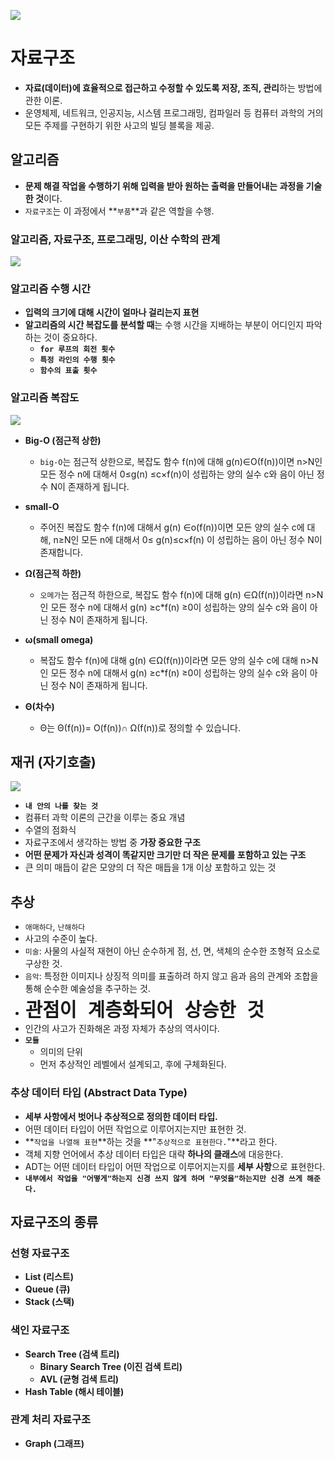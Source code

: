   ![](https://velog.velcdn.com/images/chan9708/post/87cb07b7-048a-428e-a7de-362efee2bb22/image.jpg) 

# 자료구조
* **자료(데이터)에 효율적으로 접근하고 수정할 수 있도록 저장, 조직, 관리**하는 방법에 관한 이론.
* 운영체제, 네트워크, 인공지능, 시스템 프로그래밍, 컴파일러 등 컴퓨터 과학의 거의 모든 주제를 구현하기 위한 사고의 빌딩 블록을 제공.

## 알고리즘
* **문제 해결 작업을 수행하기 위해 입력을 받아 원하는 출력을 만들어내는 과정을 기술한 것**이다.
* `자료구조`는 이 과정에서 **`부품`**과 같은 역할을 수행.

### 알고리즘, 자료구조, 프로그래밍, 이산 수학의 관계
![](https://velog.velcdn.com/images/chan9708/post/244275f7-ca0f-4fdf-9464-8827124339a1/image.png)

### 알고리즘 수행 시간

* **입력의 크기에 대해 시간이 얼마나 걸리는지 표현**
* **알고리즘의 시간 복잡도를 분석할 때**는 수행 시간을 지배하는 부분이 어디인지 파악하는 것이 중요하다.
  * **`for 루프의 회전 횟수`**
  * **`특정 라인의 수행 횟수`**
  * **`함수의 표출 횟수`**


### 알고리즘 복잡도

![](https://velog.velcdn.com/images/chan9708/post/7b39ba7c-fda9-499e-87c4-c39c4d822664/image.png)

* **Big-O (점근적 상한)**
  * `big-O`는 점근적 상한으로, 복잡도 함수 f(n)에 대해 g(n)∈Ο(f(n))이면 n>N인 모든 정수 n에 대해서 0≤g(n) ≤c×f(n)이 성립하는 양의 실수 c와 음이 아닌 정수 N이 존재하게 됩니다.
  
* **small-O**
  * 주어진 복잡도 함수 f(n)에 대해서 g(n) ∈o(f(n))이면 모든 양의 실수 c에 대해, n≥N인 모든 n에 대해서 0≤ g(n)≤c×f(n) 이 성립하는 음이 아닌 정수 N이 존재합니다. 

* **Ω(점근적 하한)**
  * `오메가`는 점근적 하한으로, 복잡도 함수 f(n)에 대해 g(n) ∈Ω(f(n))이라면 n>N인 모든 정수 n에 대해서 g(n) ≥c*f(n) ≥0이 성립하는 양의 실수 c와 음이 아닌 정수 N이 존재하게 됩니다.

* **ω(small omega)**
  * 복잡도 함수 f(n)에 대해 g(n) ∈Ω(f(n))이라면 모든 양의 실수 c에 대해 n>N인 모든 정수 n에 대해서 g(n) ≥c*f(n) ≥0이 성립하는 양의 실수 c와 음이 아닌 정수 N이 존재하게 됩니다. 


* **Θ(차수)**
  * Θ는 Θ(f(n))= O(f(n))∩ Ω(f(n))로 정의할 수 있습니다.

## 재귀 (자기호출)
![](https://velog.velcdn.com/images/chan9708/post/c9cc3a92-b1dc-4c40-a66b-9f5271b25a1f/image.png)

* **`내 안의 나를 찾는 것`**
* 컴퓨터 과학 이론의 근간을 이루는 중요 개념
* 수열의 점화식
* 자료구조에서 생각하는 방법 중 **가장 중요한 구조**
* **어떤 문제가 자신과 성격이 똑같지만 크기만 더 작은 문제를 포함하고 있는 구조**
* 큰 의미 매듭이 같은 모양의 더 작은 매듭을 1개 이상 포함하고 있는 것


## 추상
* `애매하다`, `난해하다`
* 사고의 수준이 높다.
* `미술`: 사물의 사실적 재현이 아닌 순수하게 점, 선, 면, 색체의 순수한 조형적 요소로 구상한 것.
* `음악`: 특정한 이미지나 상징적 의미를 표출하려 하지 않고 음과 음의 관계와 조합을 통해 순수한 예술성을 추구하는 것.
* <span style="font-size: 35px">**`관점이 계층화되어 상승한 것`**</span>
* 인간의 사고가 진화해온 과정 자체가 추상의 역사이다.
* **`모듈`**
  * 의미의 단위
  * 먼저 추상적인 레벨에서 설계되고, 후에 구체화된다.

### 추상 데이터 타입 (Abstract Data Type)
* **세부 사항에서 벗어나 추상적으로 정의한 데이터 타입.**
* 어떤 데이터 타입이 어떤 작업으로 이루어지는지만 표현한 것.
* **`작업을 나열해 표현`**하는 것을 **"`추상적으로 표현한다.`"**라고 한다.
* 객체 지향 언어에서 추상 데이터 타입은 대략 **하나의 클래스**에 대응한다.
* ADT는 어떤 데이터 타입이 어떤 작업으로 이루어지는지를 **세부 사항**으로 표현한다.
* **`내부에서 작업을 "어떻게"하는지 신경 쓰지 않게 하며 "무엇을"하는지만 신경 쓰게 해준다.`**

## 자료구조의 종류

### 선형 자료구조
* **List (리스트)**
* **Queue (큐)**
* **Stack (스택)**

### 색인 자료구조
* **Search Tree (검색 트리)**
  * **Binary Search Tree (이진 검색 트리)**
  * **AVL (균형 검색 트리)**
* **Hash Table (해시 테이블)**

### 관계 처리 자료구조
* **Graph (그래프)**

